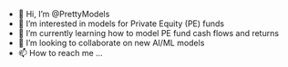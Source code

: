 - 👋 Hi, I’m @PrettyModels
- 👀 I’m interested in models for Private Equity (PE) funds
- 🌱 I’m currently learning how to model PE fund cash flows and returns
- 💞️ I’m looking to collaborate on new AI/ML models
- 📫 How to reach me ...

<!---
PrettyModels/PrettyModels is a ✨ special ✨ repository because its `README.md` (this file) appears on your GitHub profile.
You can click the Preview link to take a look at your changes.
--->
